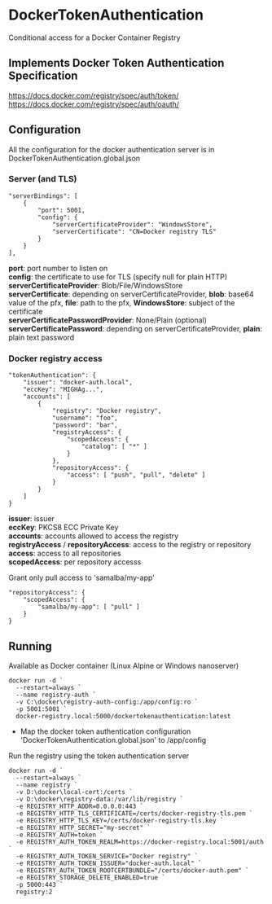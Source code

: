 # DockerTokenAuthentication
Conditional access for a Docker Container Registry

## Implements Docker Token Authentication Specification  
https://docs.docker.com/registry/spec/auth/token/  
https://docs.docker.com/registry/spec/auth/oauth/  

## Configuration

All the configuration for the docker authentication server is in DockerTokenAuthentication.global.json

### Server (and TLS)

```
"serverBindings": [
	{
		"port": 5001,
		"config": {
			"serverCertificateProvider": "WindowsStore",
			"serverCertificate": "CN=Docker registry TLS"
		}
	}
],
```

__port__: port number to listen on  
__config__: the certificate to use for TLS (specify null for plain HTTP)  
__serverCertificateProvider__: Blob/File/WindowsStore  
__serverCertificate__: depending on serverCertificateProvider, **blob**: base64 value of the pfx, **file**: path to the pfx, **WindowsStore**: subject of the certificate  
__serverCertificatePasswordProvider__: None/Plain (optional)  
__serverCertificatePassword__: depending on serverCertificateProvider, **plain**: plain text password  

### Docker registry access

```
"tokenAuthentication": {
	"issuer": "docker-auth.local",
	"eccKey": "MIGHAg...",
	"accounts": [
		{
			"registry": "Docker registry",
			"username": "foo",
			"password": "bar",
			"registryAccess": {
				"scopedAccess": {
					"catalog": [ "*" ]
				}
			},
			"repositoryAccess": {
				"access": [ "push", "pull", "delete" ]
			}
		}
	]
}

```

__issuer__: issuer  
__eccKey__: PKCS8 ECC Private Key  
__accounts__: accounts allowed to access the registry  
__registryAccess__ / __repositoryAccess__: access to the registry or repository  
__access__: access to all repositories  
__scopedAccess__: per repository accesss  

Grant only pull access to 'samalba/my-app'    
```
"repositoryAccess": {
	"scopedAccess": {
		"samalba/my-app": [ "pull" ]
	}
}
```

## Running

Available as Docker container (Linux Alpine or Windows nanoserver)

```
docker run -d `
  --restart=always `
  --name registry-auth `
  -v C:\docker\registry-auth-config:/app/config:ro `
  -p 5001:5001 `
  docker-registry.local:5000/dockertokenauthentication:latest
```

- Map the docker token authentication configuration 'DockerTokenAuthentication.global.json' to /app/config

Run the registry using the token authentication server

```
docker run -d `
  --restart=always `
  --name registry `
  -v D:\docker\local-cert:/certs `
  -v D:\docker\registry-data:/var/lib/registry `
  -e REGISTRY_HTTP_ADDR=0.0.0.0:443 `
  -e REGISTRY_HTTP_TLS_CERTIFICATE=/certs/docker-registry-tls.pem `
  -e REGISTRY_HTTP_TLS_KEY=/certs/docker-registry-tls.key `
  -e REGISTRY_HTTP_SECRET="my-secret" `
  -e REGISTRY_AUTH=token `
  -e REGISTRY_AUTH_TOKEN_REALM=https://docker-registry.local:5001/auth `
  -e REGISTRY_AUTH_TOKEN_SERVICE="Docker registry" `
  -e REGISTRY_AUTH_TOKEN_ISSUER="docker-auth.local" `
  -e REGISTRY_AUTH_TOKEN_ROOTCERTBUNDLE="/certs/docker-auth.pem" `
  -e REGISTRY_STORAGE_DELETE_ENABLED=true `
  -p 5000:443 `
  registry:2
```

